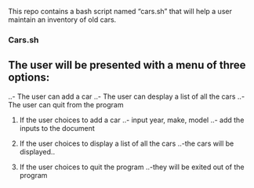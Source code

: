 This repo contains a bash script named “cars.sh” that will help a user maintain an inventory of old cars.
 
### Cars.sh
## The user will be presented with a menu of three options:
..- The user can add a car
..- The user can desplay a list of all the cars
..- The user can quit from the program

1. If the user choices to add a car
..- input year, make, model
..- add the inputs to the document

2. If the user choices to display a list of all the cars
..-the cars will be displayed..

3. If the user choices to quit the program
..-they will be exited out of the program
